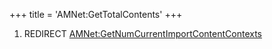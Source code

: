 +++
title = 'AMNet:GetTotalContents'
+++

1.  REDIRECT
    [AMNet:GetNumCurrentImportContentContexts](AMNet:GetNumCurrentImportContentContexts "wikilink")
